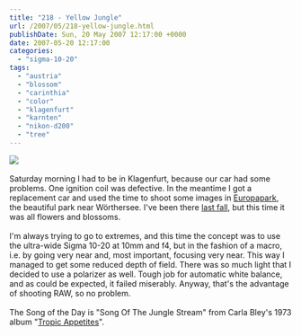```yaml
---
title: "218 - Yellow Jungle"
url: /2007/05/218-yellow-jungle.html
publishDate: Sun, 20 May 2007 12:17:00 +0000
date: 2007-05-20 12:17:00
categories: 
  - "sigma-10-20"
tags: 
  - "austria"
  - "blossom"
  - "carinthia"
  - "color"
  - "klagenfurt"
  - "karnten"
  - "nikon-d200"
  - "tree"
---
```

<a href="https://d25zfm9zpd7gm5.cloudfront.net/1200x1200/2007/20070519_111032_ps.jpg"><img src="https://d25zfm9zpd7gm5.cloudfront.net/0600x0600/2007/20070519_111032_ps.jpg"/></a><br/><br/>Saturday morning I had to be in Klagenfurt, because our car had some problems. One ignition coil was defective. In the meantime I got a replacement car and used the time to shoot some images in <a href="http://maps.google.com/maps?f=q&hl=en&q=austria,+klagenfurt&sll=37.0625,-95.677068&sspn=65.772864,85.957031&ie=UTF8&ll=46.6182,14.258709&spn=0.056949,0.083942&z=14&om=1" target="_blank">Europapark</a>, the beautiful park near Wörthersee. I've been there <a href="/2006/11/35-embroidery.html" target="_blank">last fall</a>, but this time it was all flowers and blossoms.<br/><br/>I'm always trying to go to extremes, and this time the concept was to use the ultra-wide Sigma 10-20 at 10mm and f4, but in the fashion of a macro, i.e. by going very near and, most important, focusing very near. This way I managed to get some reduced depth of field. There was so much light that I decided to use a polarizer as well. Tough job for automatic white balance, and as could be expected, it failed miserably. Anyway, that's the advantage of shooting RAW, so no problem.<br/><br/>The Song of the Day is "Song Of The Jungle Stream" from Carla Bley's 1973 album "<a href="http://www.amazon.com/Tropic-Appetites-Carla-Bley/dp/B000024BC3" target="_blank">Tropic Appetites</a>".
